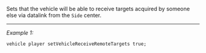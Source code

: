 Sets that the vehicle will be able to receive targets acquired by someone else via datalink from the `Side` center.


---
*Example 1:*
```sqf
vehicle player setVehicleReceiveRemoteTargets true;
```